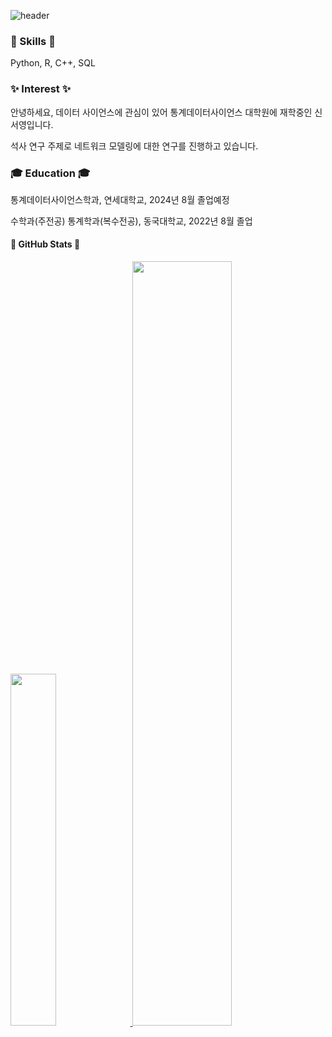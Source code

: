 

![header](https://capsule-render.vercel.app/api?type=waving&color=f1f1f9&height=200&text=Welcome!&animation=fadeIn&fontSize=60&fontAlignY=35)

### 📌 Skills 📌
Python, R, C++, SQL


### ✨ Interest ✨
안녕하세요, 데이터 사이언스에 관심이 있어 통계데이터사이언스 대학원에 재학중인 신서영입니다.

석사 연구 주제로 네트워크 모델링에 대한 연구를 진행하고 있습니다.


### 🎓 Education 🎓
통계데이터사이언스학과, 연세대학교, 2024년 8월 졸업예정


수학과(주전공) 통계학과(복수전공), 동국대학교, 2022년 8월 졸업


#### 👀 GitHub Stats 👀
<a href="https://github.com/anuraghazra/github-readme-stats">
    <img src="https://github-readme-stats.vercel.app/api/top-langs/?username=seoyongz&layout=donut&show_icons=true&theme=material-palenight&hide_border=true&bg_color=f7f7f9&icon_color=42BDE5&text_color=51515c&title_color=42BDE5&count_private=true&exclude_repo=Face-Transfer-Application" width=38% />
</a>    
<a href="https://github.com/anuraghazra/github-readme-stats">
  <img src="https://github-readme-stats.vercel.app/api?username=seoyongz&show_icons=true&theme=material-palenight&hide_border=true&bg_color=f7f7f9&icon_color=75BDE0&text_color=51515c&fontSize=2&title_color=42BDE5&count_private=true" width=56% />
</a>
<!-- <a href="https://github.com/ashutosh00710/github-readme-activity-graph">
    <img src="https://github-readme-activity-graph.vercel.app/graph?username=seoyongz&theme=react-dark&bg_color=f7f7f9&hide_border=true&line=42BDE5&color=42BDE5" width=94%/>
</a> -->
